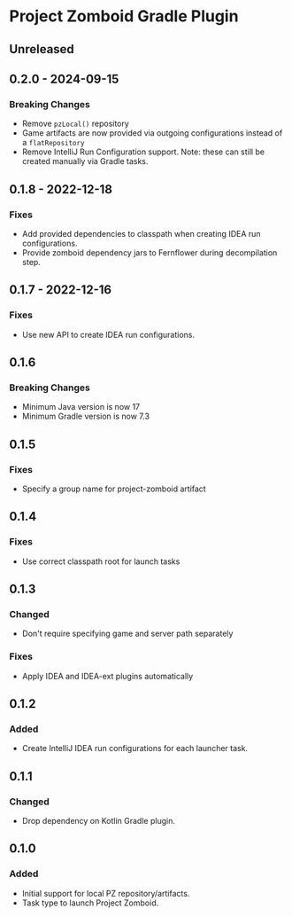 # Project Zomboid Gradle Plugin

## Unreleased

## 0.2.0 - 2024-09-15

### Breaking Changes

- Remove `pzLocal()` repository
- Game artifacts are now provided via outgoing configurations instead of a `flatRepository`
- Remove IntelliJ Run Configuration support. Note: these can still be created manually via Gradle tasks.

## 0.1.8 - 2022-12-18

### Fixes

- Add provided dependencies to classpath when creating IDEA run configurations.
- Provide zomboid dependency jars to Fernflower during decompilation step.

## 0.1.7 - 2022-12-16

### Fixes

- Use new API to create IDEA run configurations.

## 0.1.6

### Breaking Changes

- Minimum Java version is now 17
- Minimum Gradle version is now 7.3

## 0.1.5

### Fixes

- Specify a group name for project-zomboid artifact

## 0.1.4

### Fixes

- Use correct classpath root for launch tasks

## 0.1.3

### Changed

- Don't require specifying game and server path separately

### Fixes

- Apply IDEA and IDEA-ext plugins automatically

## 0.1.2

### Added

- Create IntelliJ IDEA run configurations for each launcher task.

## 0.1.1

### Changed

- Drop dependency on Kotlin Gradle plugin.

## 0.1.0

### Added

- Initial support for local PZ repository/artifacts.
- Task type to launch Project Zomboid.
